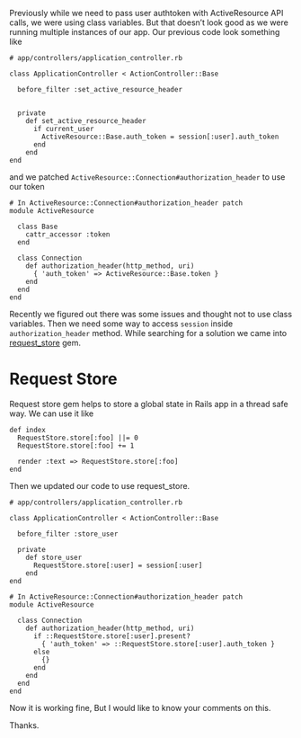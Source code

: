Previously while we need to pass user authtoken with ActiveResource API calls, we were using class variables. But that doesn’t look good as we were running multiple instances of our app. Our previous code look something like

    # app/controllers/application_controller.rb

    class ApplicationController < ActionController::Base

      before_filter :set_active_resource_header


      private
        def set_active_resource_header
          if current_user
            ActiveResource::Base.auth_token = session[:user].auth_token
          end
        end
    end

and we patched `ActiveResource::Connection#authorization_header` to use our token

    # In ActiveResource::Connection#authorization_header patch
    module ActiveResource

      class Base
        cattr_accessor :token
      end

      class Connection
        def authorization_header(http_method, uri)
          { 'auth_token' => ActiveResource::Base.token }
        end
      end
    end

Recently we figured out there was some issues and thought not to use class variables. Then we need some way to access `session` inside `authorization_header` method. While searching for a solution we came into [request\_store](https://github.com/steveklabnik/request_store) gem.

Request Store
=============

Request store gem helps to store a global state in Rails app in a thread safe way. We can use it like

    def index
      RequestStore.store[:foo] ||= 0
      RequestStore.store[:foo] += 1

      render :text => RequestStore.store[:foo]
    end

Then we updated our code to use request\_store.

    # app/controllers/application_controller.rb

    class ApplicationController < ActionController::Base

      before_filter :store_user

      private
        def store_user
          RequestStore.store[:user] = session[:user]
        end
    end

    # In ActiveResource::Connection#authorization_header patch
    module ActiveResource

      class Connection
        def authorization_header(http_method, uri)
          if ::RequestStore.store[:user].present?
            { 'auth_token' => ::RequestStore.store[:user].auth_token }
          else
            {}
          end
        end
      end
    end

Now it is working fine, But I would like to know your comments on this.

Thanks.
